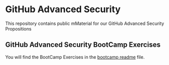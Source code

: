 # GitHub Advanced Security

This repository contains public mMaterial for our GitHub Advanced Security Propositions

## GitHub Advanced Security BootCamp Exercises

You will find the BootCamp Exercises in the [bootcamp readme](/bootcamp/README.md) file.
